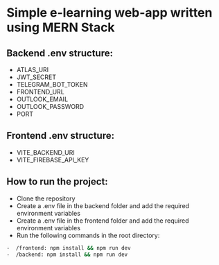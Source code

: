 # Simple e-learning web-app written using MERN Stack

## Backend .env structure:

- ATLAS_URI
- JWT_SECRET
- TELEGRAM_BOT_TOKEN
- FRONTEND_URL
- OUTLOOK_EMAIL
- OUTLOOK_PASSWORD
- PORT
## Frontend .env structure:

- VITE_BACKEND_URI
- VITE_FIREBASE_API_KEY


## How to run the project:
-  Clone the repository
-  Create a .env file in the backend folder and add the required environment variables
-  Create a .env file in the frontend folder and add the required environment variables
-  Run the following commands in the root directory:
```bash
-  /frontend: npm install && npm run dev
-  /backend: npm install && npm run dev
